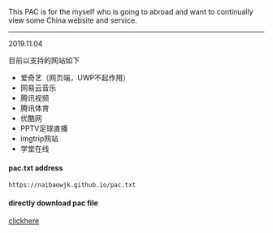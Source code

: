 This PAC is for the myself who is going to abroad and want to continually view some China website and service.

-----------------------------------------
2019.11.04

目前以支持的网站如下
- 爱奇艺（网页端，UWP不起作用）
- 网易云音乐
- 腾讯视频
- 腾讯体育
- 优酷网
- PPTV足球直播
- imgtrip网站
- 学堂在线


#### pac.txt address
`https://naibaowjk.github.io/pac.txt`
#### directly download pac file
[clickhere](https://naibaowjk.github.io/pac.txt)